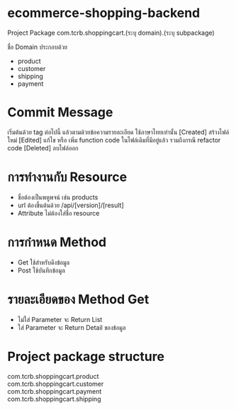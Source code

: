 # ecommerce-shopping-backend

Project Package
com.tcrb.shoppingcart.(ระบุ domain).(ระบุ subpackage)

ชื่อ Domain ประกอบด้วย
  - product
  - customer
  - shipping
  - payment
  
  # Commit Message
  เริ่มต้นด้วย tag ต่อไปนี้ แล้วตามด้วยข้อความรายละเอียด ใช้ภาษาไทยเท่านั้น
  [Created] สร้างไฟล์ใหม่
  [Edited] แก้ไข หรือ เพิ่ม function code ในไฟล์เดิมที่มีอยู่แล้ว รวมถึงกรณี refactor code
  [Deleted] ลบไฟล์ออก
  
  
  # การทำงานกับ Resource
  - ชื่อต้องเป็นพหูพจน์ เช่น products
  - url ต้องขึ้นต้นด้วย /api/[version]/[result]
  - Attribute ไม่ต้องใส่ชื่อ resource
  
  # การกำหนด Method 
  - Get ใช้สำหรับดึงข้อมูล
  - Post ใช้บันทึกข้อมูล
  
  # รายละเอียดของ Method Get
  - ไม่ใส่ Parameter จะ Return List
  - ใส่ Parameter จะ Return Detail ของข้อมูล
  
  # Project package structure
  com.tcrb.shoppingcart.product  
  com.tcrb.shoppingcart.customer  
  com.tcrb.shoppingcart.payment  
  com.tcrb.shoppingcart.shipping  
  
